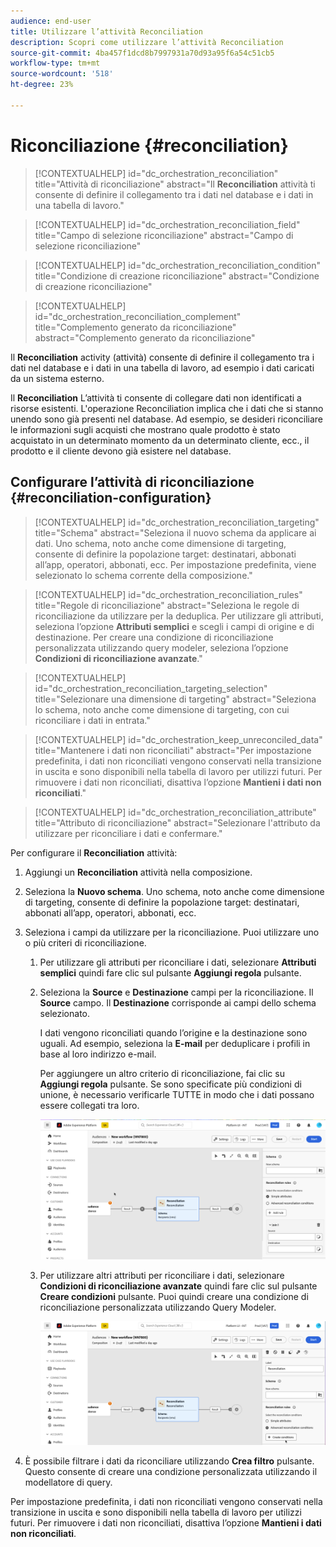 ```yaml
---
audience: end-user
title: Utilizzare l’attività Reconciliation
description: Scopri come utilizzare l’attività Reconciliation
source-git-commit: 4ba457f1dcd8b7997931a70d93a95f6a54c51cb5
workflow-type: tm+mt
source-wordcount: '518'
ht-degree: 23%

---
```



# Riconciliazione {#reconciliation}

>[!CONTEXTUALHELP]
>id="dc_orchestration_reconciliation"
>title="Attività di riconciliazione"
>abstract="Il **Reconciliation** attività ti consente di definire il collegamento tra i dati nel database e i dati in una tabella di lavoro."

>[!CONTEXTUALHELP]
>id="dc_orchestration_reconciliation_field"
>title="Campo di selezione riconciliazione"
>abstract="Campo di selezione riconciliazione"

>[!CONTEXTUALHELP]
>id="dc_orchestration_reconciliation_condition"
>title="Condizione di creazione riconciliazione"
>abstract="Condizione di creazione riconciliazione"

>[!CONTEXTUALHELP]
>id="dc_orchestration_reconciliation_complement"
>title="Complemento generato da riconciliazione"
>abstract="Complemento generato da riconciliazione"

Il **Reconciliation** activity (attività) consente di definire il collegamento tra i dati nel database e i dati in una tabella di lavoro, ad esempio i dati caricati da un sistema esterno.

<!--For example, the **Reconciliation** activity can be placed after a **Load file** activity to import non-standard data into the database. In this case, the **Reconciliation** activity lets you define the link between the data in the Adobe Campaign database and the data in the work table.-->

Il **Reconciliation** L’attività ti consente di collegare dati non identificati a risorse esistenti. L&#39;operazione Reconciliation implica che i dati che si stanno unendo sono già presenti nel database. Ad esempio, se desideri riconciliare le informazioni sugli acquisti che mostrano quale prodotto è stato acquistato in un determinato momento da un determinato cliente, ecc., il prodotto e il cliente devono già esistere nel database.

## Configurare l’attività di riconciliazione {#reconciliation-configuration}

>[!CONTEXTUALHELP]
>id="dc_orchestration_reconciliation_targeting"
>title="Schema"
>abstract="Seleziona il nuovo schema da applicare ai dati. Uno schema, noto anche come dimensione di targeting, consente di definire la popolazione target: destinatari, abbonati all’app, operatori, abbonati, ecc. Per impostazione predefinita, viene selezionato lo schema corrente della composizione."

>[!CONTEXTUALHELP]
>id="dc_orchestration_reconciliation_rules"
>title="Regole di riconciliazione"
>abstract="Seleziona le regole di riconciliazione da utilizzare per la deduplica. Per utilizzare gli attributi, seleziona l’opzione **Attributi semplici** e scegli i campi di origine e di destinazione. Per creare una condizione di riconciliazione personalizzata utilizzando query modeler, seleziona l’opzione **Condizioni di riconciliazione avanzate**."

>[!CONTEXTUALHELP]
>id="dc_orchestration_reconciliation_targeting_selection"
>title="Selezionare una dimensione di targeting"
>abstract="Seleziona lo schema, noto anche come dimensione di targeting, con cui riconciliare i dati in entrata."

>[!CONTEXTUALHELP]
>id="dc_orchestration_keep_unreconciled_data"
>title="Mantenere i dati non riconciliati"
>abstract="Per impostazione predefinita, i dati non riconciliati vengono conservati nella transizione in uscita e sono disponibili nella tabella di lavoro per utilizzi futuri. Per rimuovere i dati non riconciliati, disattiva l’opzione **Mantieni i dati non riconciliati**."

>[!CONTEXTUALHELP]
>id="dc_orchestration_reconciliation_attribute"
>title="Attributo di riconciliazione"
>abstract="Selezionare l&#39;attributo da utilizzare per riconciliare i dati e confermare."

Per configurare il **Reconciliation** attività:

1. Aggiungi un **Reconciliation** attività nella composizione.

1. Seleziona la **Nuovo schema**. Uno schema, noto anche come dimensione di targeting, consente di definire la popolazione target: destinatari, abbonati all’app, operatori, abbonati, ecc.

1. Seleziona i campi da utilizzare per la riconciliazione. Puoi utilizzare uno o più criteri di riconciliazione.

   1. Per utilizzare gli attributi per riconciliare i dati, selezionare **Attributi semplici** quindi fare clic sul pulsante **Aggiungi regola** pulsante.
   1. Seleziona la **Source** e **Destinazione** campi per la riconciliazione. Il **Source** campo. Il **Destinazione** corrisponde ai campi dello schema selezionato.

      I dati vengono riconciliati quando l’origine e la destinazione sono uguali. Ad esempio, seleziona la **E-mail** per deduplicare i profili in base al loro indirizzo e-mail.

      Per aggiungere un altro criterio di riconciliazione, fai clic su **Aggiungi regola** pulsante. Se sono specificate più condizioni di unione, è necessario verificarle TUTTE in modo che i dati possano essere collegati tra loro.

      ![](../assets/reconciliation-rules.png)

   1. Per utilizzare altri attributi per riconciliare i dati, selezionare **Condizioni di riconciliazione avanzate** quindi fare clic sul pulsante **Creare condizioni** pulsante. Puoi quindi creare una condizione di riconciliazione personalizzata utilizzando Query Modeler.

      ![](../assets/reconciliation-advanced.png)

1. È possibile filtrare i dati da riconciliare utilizzando **Crea filtro** pulsante. Questo consente di creare una condizione personalizzata utilizzando il modellatore di query.

Per impostazione predefinita, i dati non riconciliati vengono conservati nella transizione in uscita e sono disponibili nella tabella di lavoro per utilizzi futuri. Per rimuovere i dati non riconciliati, disattiva l’opzione **Mantieni i dati non riconciliati**.

<!--
## Example {#reconciliation-example}

The following example demonstrates a workflow that creates an audience of profiles directly from an imported file containing new clients. It is made up of the following activities:

The workflow is designed as follows:

![](../assets/workflow-reconciliation-sample-1.0.png)

 
It is built with the following activities:

* A [Load file](load-file.md) activity uploads a file containing profiles data that were extracted from an external tool.

    For example:

    ```
    lastname;firstname;email;birthdate;
    JACKMAN;Megan;megan.jackman@testmail.com;07/08/1975;
    PHILLIPS;Edward;phillips@testmail.com;09/03/1986;
    WEAVER;Justin;justin_w@testmail.com;11/15/1990;
    MARTIN;Babe;babeth_martin@testmail.net;11/25/1964;
    REESE;Richard;rreese@testmail.com;02/08/1987;
    ```

* A **Reconciliation** activity which identifies the incoming data as profiles, by using the **email** and **Date of birth** fields as reconciliation criteria.

    ![](../assets/workflow-reconciliation-sample-1.1.png)

* A [Save audience](save-audience.md) activity to create a new audience based on these updates. You can also replace the **Save audience** activity by an **End** activity if no specific audience needs to be created or updated. Recipient profiles are updated in any case when you run the workflow.


## Compatibility {#reconciliation-compat}

The **Reconciliation** activity does not exist in the Client console. All **Enrichments** activities created in the Client console with the reconciliation options enabled are displayed as **Reconciliation** activities in Campaign Web user interface.
-->
